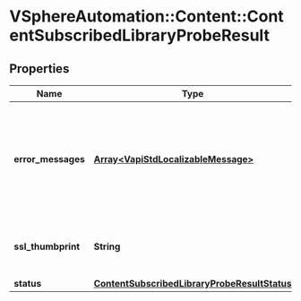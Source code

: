 # VSphereAutomation::Content::ContentSubscribedLibraryProbeResult

## Properties
Name | Type | Description | Notes
------------ | ------------- | ------------- | -------------
**error_messages** | [**Array&lt;VapiStdLocalizableMessage&gt;**](VapiStdLocalizableMessage.md) | If the probe result is in an error status, this {@term field} will contain the detailed error messages. | 
**ssl_thumbprint** | **String** | The SSL thumbprint for the remote endpoint. | [optional] 
**status** | [**ContentSubscribedLibraryProbeResultStatus**](ContentSubscribedLibraryProbeResultStatus.md) |  | 


